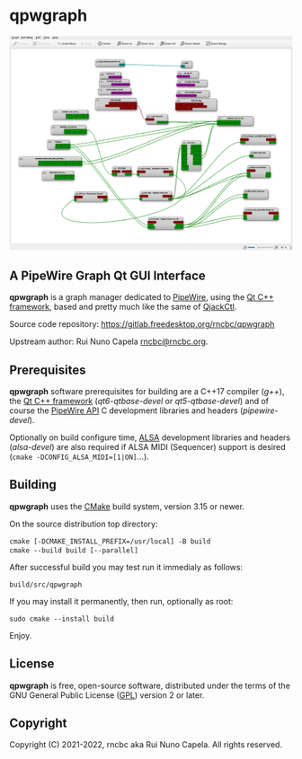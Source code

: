 # qpwgraph

![Screenshot](src/images/qpwgraph_screenshot-1.png "Screenshot")

## A PipeWire Graph Qt GUI Interface

  **qpwgraph** is a graph manager dedicated to [PipeWire](https://pipewire.org),
  using the [Qt C++ framework](https://qt.io), based and pretty much like the
  same of [QjackCtl](https://qjackctl.sourceforge.io).

  Source code repository: https://gitlab.freedesktop.org/rncbc/qpwgraph

  Upstream author: Rui Nuno Capela <rncbc@rncbc.org>.

## Prerequisites

   **qpwgraph** software prerequisites for building are a C++17 compiler
   (_g++_), the [Qt C++ framework](https://qt.io) (_qt6-qtbase-devel_ or
   _qt5-qtbase-devel_) and of course the [PipeWire API](https://pipewire.org)
   C development libraries and headers (_pipewire-devel_).
   
   Optionally on build configure time, [ALSA](https://www.alsa-project.org)
   development libraries and headers (_alsa-devel_) are also required if
   ALSA MIDI (Sequencer) support is desired (`cmake -DCONFIG_ALSA_MIDI=[1|ON]`...).

## Building

   **qpwgraph** uses the [CMake](https://cmake.org) build system, version
   3.15 or newer.
   
   On the source distribution top directory:

    cmake [-DCMAKE_INSTALL_PREFIX=/usr/local] -B build
    cmake --build build [--parallel]

   After successful build you may test run it immedialy as follows:

    build/src/qpwgraph
   
   If you may install it permanently, then run, optionally as root:

    sudo cmake --install build


   Enjoy.

## License

   **qpwgraph** is free, open-source software, distributed under the terms of
   the GNU General Public License ([GPL](https://www.gnu.org/copyleft/gpl.html))
   version 2 or later.


## Copyright

   Copyright (C) 2021-2022, rncbc aka Rui Nuno Capela. All rights reserved.
